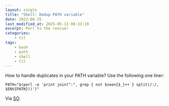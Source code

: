 ```yaml
---
layout: single
title: "Shell: Dedup PATH variable"
date: 2022-06-25
last_modified_at: 2025-05-13 00:33:19
excerpt: Perl to the rescue!
categories:
    - til
tags:
    - bash
    - path
    - shell
    - til
---
```


How to handle duplicates in your PATH variable? Use the following one liner:

```shell
PATH="$(perl -e 'print join(":", grep { not $seen{$_}++ } split(/:/, $ENV{PATH}))')"
```

Via [SO](https://web.archive.org/web/20220818180922/https://stackoverflow.com/questions/44232009/how-to-handle-duplicates-in-my-path-variable/44232192).
